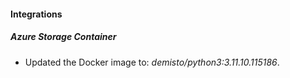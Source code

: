 
#### Integrations

##### Azure Storage Container

- Updated the Docker image to: *demisto/python3:3.11.10.115186*.

